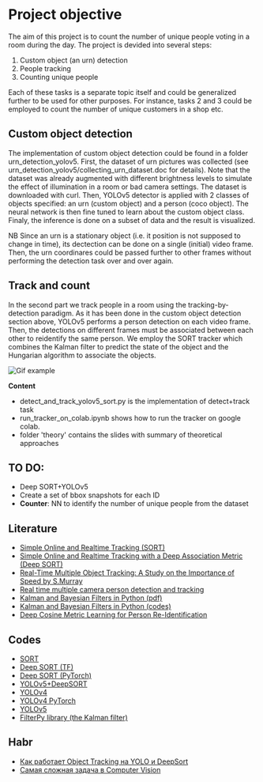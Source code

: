 # Project objective

The aim of this project is to count the number of unique people voting in a room during the day.
The project is devided into several steps:

1. Custom object (an urn) detection
2. People tracking
3. Counting unique people

Each of these tasks is a separate topic itself and could be generalized further to be used for other purposes.
For instance, tasks 2 and 3 could be employed to count the number of unique customers in a shop etc.  

## Custom object detection 

The implementation of custom object detection could be found in a folder urn_detection_yolov5. 
First, the dataset of urn pictures was collected (see urn_detection_yolov5/collecting_urn_dataset.doc
for details). Note that the dataset was already augmented with different brightness levels to simulate the 
effect of illumination in a room or bad camera settings. The dataset is downloaded with curl.
Then, YOLOv5 detector is applied with 2 classes of objects specified: an urn (custom object) 
and a person (coco object). The neural network is then fine tuned to learn about the custom 
object class. Finaly, the inference is done on a subset of data and the result is visualized.     

NB Since an urn is a stationary object (i.e. it position is not supposed to change in time),
its dectection can be done on a single (initial) video frame. Then, the urn coordinares could
be passed further to other frames without performing the detection task over and over again. 

## Track and count

In the second part we track people in a room using the tracking-by-detection paradigm.
As it has been done in the custom object detection section above, YOLOv5 performs a person
detection on each video frame. Then, the detections on different frames must be associated 
between each other to reidentify the same person. We employ the SORT tracker which combines
the Kalman filter to predict the state of the object and the Hungarian algorithm to associate
the objects. 

![Gif example](https://github.com/maxmarkov/track_and_count/blob/master/example/tracker_example.gif)

**Content**

- detect_and_track_yolov5_sort.py is the implementation of detect+track task
- run_tracker_on_colab.ipynb shows how to run the tracker on google colab. 
- folder 'theory' contains the slides with summary of theoretical approaches  

## TO DO:

- Deep SORT+YOLOv5
- Create a set of bbox snapshots for each ID
- **Counter**: NN to identify the number of unique people from the dataset

## Literature

- [Simple Online and Realtime Tracking (SORT)](https://arxiv.org/abs/1602.00763)
- [Simple Online and Realtime Tracking with a Deep Association Metric (Deep SORT)](https://arxiv.org/pdf/1703.07402.pdf)
- [Real-Time Multiple Object Tracking: A Study on the Importance of Speed by S.Murray](https://arxiv.org/pdf/1709.03572.pdf)
- [Real time multiple camera person detection and tracking](https://repositorio.iscte-iul.pt/handle/10071/17743)
- [Kalman and Bayesian Filters in Python (pdf)](https://elec3004.uqcloud.net/2015/tutes/Kalman_and_Bayesian_Filters_in_Python.pdf)
- [Kalman and Bayesian Filters in Python (codes)](https://github.com/rlabbe/Kalman-and-Bayesian-Filters-in-Python)
- [Deep Cosine Metric Learning for Person Re-Identification](https://elib.dlr.de/116408/1/WACV2018.pdf)

## Codes

- [SORT](https://github.com/abewley/sort)
- [Deep SORT (TF)](https://github.com/nwojke/deep_sort)
- [Deep SORT (PyTorch)](https://github.com/ZQPei/deep_sort_pytorch)
- [YOLOv5+DeepSORT](https://github.com/mikel-brostrom/Yolov5_DeepSort_Pytorch)
- [YOLOv4](https://github.com/AlexeyAB/darknet)
- [YOLOv4 PyTorch](https://github.com/Tianxiaomo/pytorch-YOLOv4)
- [YOLOv5](https://github.com/ultralytics/yolov5)
- [FilterPy library (the Kalman filter)](https://filterpy.readthedocs.io/en/latest/)

## Habr

- [Как работает Object Tracking на YOLO и DeepSort](https://habr.com/en/post/514450/)
- [Самая сложная задача в Computer Vision](https://habr.com/en/company/recognitor/blog/505694/) 
